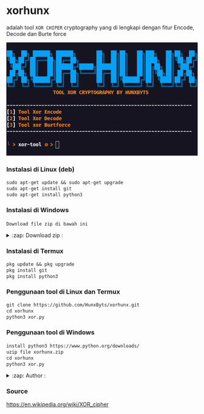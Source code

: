 # xorhunx
adalah tool ``XOR CHIPER`` cryptography yang di lengkapi dengan fitur Encode, Decode dan Burte force

<img src="https://github.com/HunxByts/xorhunx/blob/main/asset/xortool.png">

### Instalasi di Linux (deb)
```
sudo apt-get update && sudo apt-get upgrade
sudo apt-get install git
sudo apt-get install python3
```
### Instalasi di Windows
```Download file zip di bawah ini``` 
<details>
<summary>:zap: Download zip :</summary>                                                                                       
<a href="https://github.com/HunxByts/xorhunx/archive/refs/heads/main.zip">Download xorhunx</a>
</details>

### Instalasi di Termux
```
pkg update && pkg upgrade
pkg install git
pkg install python3
```

### Penggunaan tool di Linux dan Termux
```
git clone https://github.com/HunxByts/xorhunx.git
cd xorhunx
python3 xor.py
```

### Penggunaan tool di Windows 
```
install python3 https://www.python.org/downloads/
uzip file xorhunx.zip
cd xorhunx
python3 xor.py
```

<details>
<summary>:zap: Author :</summary>
<strong><a href="https://github.com/HunxByts">HunxByts</a></strong>
</details>

### Source 
https://en.wikipedia.org/wiki/XOR_cipher

